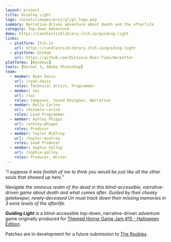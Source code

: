 ```yaml
---
layout: project
title: Guiding Light
logo: /assets/images/proj/gl/gl_logo.png
summary: Narrative-driven adventure about death and the afterlife
category: Top-down Adventure
demo: https://candlesticklibrary.itch.io/guiding-light
links:
  - platform: Itch.io
    url: https://candlesticklibrary.itch.io/guiding-light
  - platform: GitHub
    url: https://github.com/Distance-Over-Time/Hereafter
platforms: [Windows]
tools: [Unreal 5, Adobe Photoshop]
team:
  - member: Ryan Davis
    url: /ryan-davis
    roles: Technical Artist, Programmer
  - member: Sai
    url: /sai
    roles: Composer, Sound Designer, Narrative
  - member: Kelly Carino
    url: /mikaela-carino
    roles: Lead Programmer
  - member: Ashley Phipps
    url: /ashley-phipps
    roles: Producer
  - member: Taylor McElroy
    url: /taylor-mcelroy
    roles: Lead Producer
  - member: Sophie Galley
    url: /sophie-galley
    roles: Producer, Writer
---
```


*"I suppose it was foolish of me to think you would be just like all the other souls that showed up here."*


*Navigate the ominous realm of the dead in this blind-accessible, narrative-driven game about death and what comes after. Guided by their cheeky gatekeeper, newly-deceased Uri must track down their missing memories in 3 eerie levels of the afterlife.*

***Guiding Light*** is a blind-accessible top-down, narrative-driven adventure game originally produced for [Themed Horror Game Jam #15 - Halloween Edition](https://itch.io/jam/themed-horror-game-jam-15).

Patches are in development for a future submission to [The Rookies](https://www.therookies.co/).
